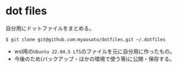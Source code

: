 # dot files
自分用にドットファイルをまとめる。

```console
$ git clone git@github.com:myaosato/dotfiles.git ~/.dotfiles
```

- wsl用の`Ubuntu 22.04.5 LTS`のファイルを元に自分用に作ったもの。
- 今後のため(バックアップ・ほかの環境で使う等)に公開・保存する。
